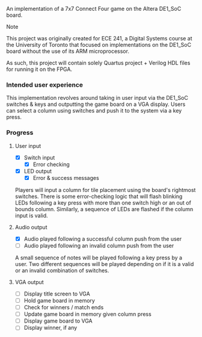 An implementation of a 7x7 Connect Four game on the Altera DE1_SoC board. 

> [!NOTE]
> This project was originally created for ECE 241, a Digital Systems course at the 
> University of Toronto that focused on implementations on the DE1_SoC board without 
> the use of its ARM microprocessor.

As such, this project will contain solely Quartus project + Verilog HDL files for
running it on the FPGA.


### Intended user experience

This implementation revolves around taking in user input via the DE1_SoC switches &
keys and outputting the game board on a VGA display. Users can select a column using
switches and push it to the system via a key press. 

### Progress

1. User input 
    - [x] Switch input
        - [x] Error checking
    - [x] LED output
        - [x] Error & success messages
    
    Players will input a column for tile placement using the board's rightmost
    switches. There is some error-checking logic that will flash blinking LEDs
    following a key press with more than one switch high or an out of bounds column.
    Similarly, a sequence of LEDs are flashed if the column input is valid.

2. Audio output 
    - [x] Audio played following a successful column push from the user
    - [ ] Audio played following an invalid column push from the user

    A small sequence of notes will be played following a key press by a user. Two
    different sequences will be played depending on if it is a valid or an invalid
    combination of switches.

3. VGA output
    - [ ] Display title screen to VGA
    - [ ] Hold game board in memory
    - [ ] Check for winners / match ends 
    - [ ] Update game board in memory given column press
    - [ ] Display game board to VGA
    - [ ] Display winner, if any

